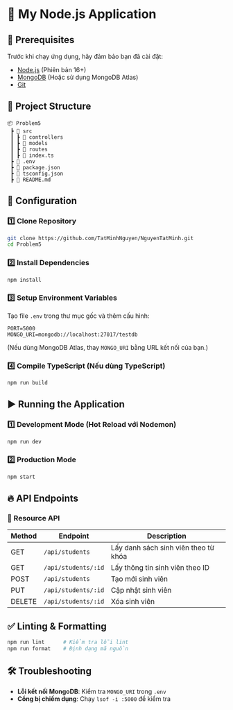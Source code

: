 # 🚀 My Node.js Application

## 📌 Prerequisites

Trước khi chạy ứng dụng, hãy đảm bảo bạn đã cài đặt:
- [Node.js](https://nodejs.org/) (Phiên bản 16+)
- [MongoDB](https://www.mongodb.com/) (Hoặc sử dụng MongoDB Atlas)
- [Git](https://git-scm.com/)

## 📂 Project Structure

```
📦 Problem5
 ┣ 📂 src
 ┃ ┣ 📂 controllers
 ┃ ┣ 📂 models
 ┃ ┣ 📂 routes
 ┃ ┣ 📜 index.ts
 ┣ 📜 .env
 ┣ 📜 package.json
 ┣ 📜 tsconfig.json
 ┣ 📜 README.md
```

## 🔧 Configuration

### 1️⃣ Clone Repository
```sh
git clone https://github.com/TatMinhNguyen/NguyenTatMinh.git
cd Problem5
```

### 2️⃣ Install Dependencies
```sh
npm install
```

### 3️⃣ Setup Environment Variables
Tạo file `.env` trong thư mục gốc và thêm cấu hình:
```
PORT=5000
MONGO_URI=mongodb://localhost:27017/testdb
```
(Nếu dùng MongoDB Atlas, thay `MONGO_URI` bằng URL kết nối của bạn.)

### 4️⃣ Compile TypeScript (Nếu dùng TypeScript)
```sh
npm run build
```

## ▶️ Running the Application

### 1️⃣ Development Mode (Hot Reload với Nodemon)
```sh
npm run dev
```

### 2️⃣ Production Mode
```sh
npm start
```

## 🔥 API Endpoints

### 📝 Resource API
| Method | Endpoint         | Description         |
|--------|----------------|---------------------|
| GET    | `/api/students` | Lấy danh sách sinh viên theo từ khóa |
| GET    | `/api/students/:id` | Lấy thông tin sinh viên theo ID |
| POST   | `/api/students` | Tạo mới sinh viên |
| PUT    | `/api/students/:id` | Cập nhật sinh viên |
| DELETE | `/api/students/:id` | Xóa sinh viên |

## ✅ Linting & Formatting
```sh
npm run lint      # Kiểm tra lỗi lint
npm run format    # Định dạng mã nguồn
```

## 🛠️ Troubleshooting

- **Lỗi kết nối MongoDB**: Kiểm tra `MONGO_URI` trong `.env`
- **Cổng bị chiếm dụng**: Chạy `lsof -i :5000` để kiểm tra


